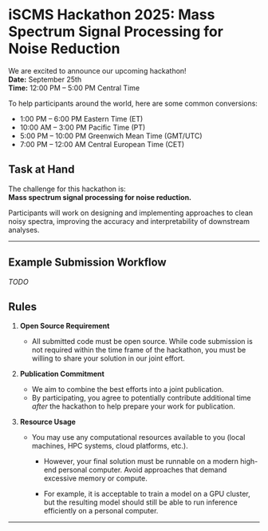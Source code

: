 # iSCMS Hackathon 2025: Mass Spectrum Signal Processing for Noise Reduction

We are excited to announce our upcoming hackathon!  
**Date:** September 25th  
**Time:** 12:00 PM – 5:00 PM Central Time  

To help participants around the world, here are some common conversions:
- 1:00 PM – 6:00 PM Eastern Time (ET)  
- 10:00 AM – 3:00 PM Pacific Time (PT)  
- 5:00 PM – 10:00 PM Greenwich Mean Time (GMT/UTC)  
- 7:00 PM – 12:00 AM Central European Time (CET)  

## Task at Hand
The challenge for this hackathon is:  
**Mass spectrum signal processing for noise reduction.**  

Participants will work on designing and implementing approaches to clean noisy spectra, improving the accuracy and interpretability of downstream analyses.

---

## Example Submission Workflow
*TODO*

## Rules
1. **Open Source Requirement**  
   - All submitted code must be open source. While code submission is not required within the time frame of the hackathon, you must be willing to share your solution in our joint effort.

2. **Publication Commitment**  
   - We aim to combine the best efforts into a joint publication.  
   - By participating, you agree to potentially contribute additional time *after* the hackathon to help prepare your work for publication.  

3. **Resource Usage**  
   - You may use any computational resources available to you (local machines, HPC systems, cloud platforms, etc.).

      - However, your final solution must be runnable on a modern high-end personal computer. Avoid approaches that demand excessive memory or compute.

      - For example, it is acceptable to train a model on a GPU cluster, but the resulting model should still be able to run inference efficiently on a personal computer.

---
